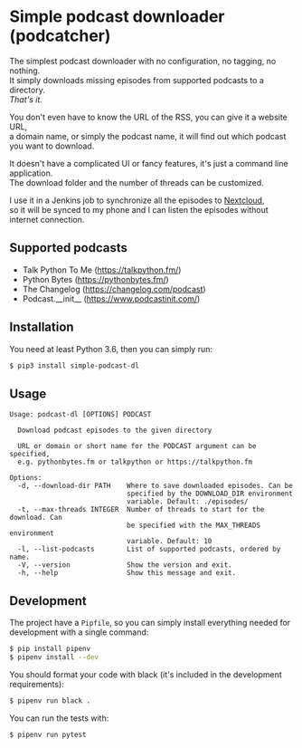 # Simple podcast downloader (podcatcher)

The simplest podcast downloader with no configuration, no tagging, no nothing.  
It simply downloads missing episodes from supported podcasts to a directory.  
*That's it.*

You don't even have to know the URL of the RSS, you can give it a website URL,  
a domain name, or simply the podcast name, it will find out which podcast you want to download.  

It doesn't have a complicated UI or fancy features, it's just a command line application.  
The download folder and the number of threads can be customized.

I use it in a Jenkins job to synchronize all the episodes to [Nextcloud](https://nextcloud.com/),  
so it will be synced to my phone and I can listen the episodes without internet connection.


## Supported podcasts

- Talk Python To Me (https://talkpython.fm/)
- Python Bytes (https://pythonbytes.fm/)
- The Changelog (https://changelog.com/podcast)
- Podcast.\_\_init__ (https://www.podcastinit.com/)

## Installation

You need at least Python 3.6, then you can simply run:

```bash
$ pip3 install simple-podcast-dl
```

## Usage

```plain
Usage: podcast-dl [OPTIONS] PODCAST

  Download podcast episodes to the given directory

  URL or domain or short name for the PODCAST argument can be specified,
  e.g. pythonbytes.fm or talkpython or https://talkpython.fm

Options:
  -d, --download-dir PATH    Where to save downloaded episodes. Can be
                             specified by the DOWNLOAD_DIR environment
                             variable. Default: ./episodes/
  -t, --max-threads INTEGER  Number of threads to start for the download. Can
                             be specified with the MAX_THREADS environment
                             variable. Default: 10
  -l, --list-podcasts        List of supported podcasts, ordered by name.
  -V, --version              Show the version and exit.
  -h, --help                 Show this message and exit.
```


## Development

The project have a `Pipfile`, so you can simply install everything needed for development with a single command:

```bash
$ pip install pipenv
$ pipenv install --dev
```

You should format your code with black (it's included in the development requirements):

```bash
$ pipenv run black .
```

You can run the tests with:
```bash
$ pipenv run pytest
```
